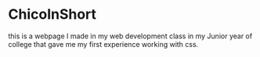 # ChicoInShort
this is a webpage I made in my web development class in my Junior year of college that gave me my first experience working with css.

